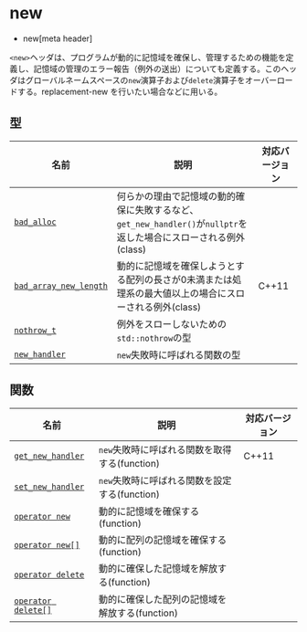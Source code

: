 # new
* new[meta header]

`<new>`ヘッダは、プログラムが動的に記憶域を確保し、管理するための機能を定義し、記憶域の管理のエラー報告（例外の送出）についても定義する。このヘッダはグローバルネームスペースの`new`演算子および`delete`演算子をオーバーロードする。replacement-new を行いたい場合などに用いる。


## 型

| 名前 | 説明 | 対応バージョン |
|-----------------------------------|-------------------------------------------------|-------|
| [`bad_alloc`](new/bad_alloc.md) | 何らかの理由で記憶域の動的確保に失敗するなど、`get_new_handler()`が`nullptr`を返した場合にスローされる例外(class) | |
| [`bad_array_new_length`](new/bad_array_new_length.md) | 動的に記憶域を確保しようとする配列の長さが0未満または処理系の最大値以上の場合にスローされる例外(class) | C++11 |
| [`nothrow_t`](new/nothrow_t.md) | 例外をスローしないための`std::nothrow`の型 | |
| [`new_handler`](new/new_handler.md) | `new`失敗時に呼ばれる関数の型 | |


## 関数

| 名前                                          | 説明                                           | 対応バージョン |
|-----------------------------------------------|------------------------------------------------|----------------|
| [`get_new_handler`](new/get_new_handler.md) | `new`失敗時に呼ばれる関数を取得する(function)  | C++11          |
| [`set_new_handler`](new/set_new_handler.md) | `new`失敗時に呼ばれる関数を設定する(function)  |                |
| [`operator new`](new/op_new.md)             | 動的に記憶域を確保する(function)               |                |
| [`operator new[]`](new/op_new[].md)         | 動的に配列の記憶域を確保する(function)         |                |
| [`operator delete`](new/op_delete.md)       | 動的に確保した記憶域を解放する(function)       |                |
| [`operator delete[]`](new/op_delete[].md)   | 動的に確保した配列の記憶域を解放する(function) |                |
